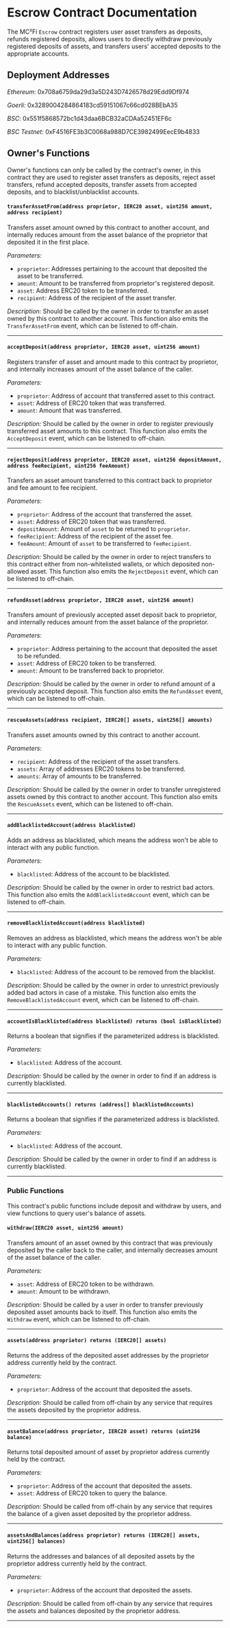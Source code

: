 # Escrow Contract Documentation

The MC²Fi `Escrow` contract registers user asset transfers as deposits, refunds registered deposits, allows users to directly withdraw previously registered deposits of assets, and transfers users' accepted deposits to the appropriate accounts.

## Deployment Addresses

_Ethereum_:
0x708a6759da29d3a5D243D7426578d29Edd9Df974

_Goerli:_
0x3289004284864183cd59151067c66cd028BEbA35

_BSC_:
0x551f5868572bc1d43daa6BCB32aCDAa52451EF6c

_BSC Testnet_:
0xF4516FE3b3C0068a988D7CE3982499EecE9b4833

## Owner's Functions
Owner's functions can only be called by the contract's owner, in this contract they are used to register asset transfers as deposits, reject asset transfers, refund accepted deposits, transfer assets from accepted deposits, and to blacklist/unblacklist accounts.

#### `transferAssetFrom(address proprietor, IERC20 asset, uint256 amount, address recipient)`

Transfers asset amount owned by this contract to another account, and internally reduces amount from the asset balance of the proprietor that deposited it in the first place.

_Parameters:_
- `proprietor`: Addresses pertaining to the account that deposited the asset to be transferred.
- `amount`: Amount to be transferred from proprietor's registered deposit.
- `asset`: Address ERC20 token to be transferred.
- `recipient`: Address of the recipient of the asset transfer.


_Description:_
Should be called by the owner in order to transfer an asset owned by this contract to another account. This function also emits the `TransferAssetFrom` event, which can be listened to off-chain.

---

#### `acceptDeposit(address proprietor, IERC20 asset, uint256 amount)`

Registers transfer of asset and amount made to this contract by proprietor, and internally increases amount of the asset balance of the caller.

_Parameters:_
- `proprietor`: Address of account that transferred asset to this contract.
- `asset`: Address of ERC20 token that was transferred.
- `amount`: Amount that was transferred.

_Description:_
Should be called by the owner in order to register previously transferred asset amounts to this contract. This function also emits the `AcceptDeposit` event, which can be listened to off-chain.

---

#### `rejectDeposit(address proprietor, IERC20 asset, uint256 depositAmount, address feeRecipient, uint256 feeAmount)`

Transfers an asset amount transferred to this contract back to proprietor and fee amount to fee recipient.

_Parameters:_
- `proprietor`: Address of the account that transferred the asset.
- `asset`: Address of ERC20 token that was transferred.
- `depositAmount`: Amount of `asset` to be returned to `proprietor`.
- `feeRecipient`: Address of the recipient of the asset fee.
- `feeAmount`: Amount of `asset` to be transferred to `feeRecipient`.

_Description:_
Should be called by the owner in order to reject transfers to this contract either from non-whitelisted wallets, or which deposited non-allowed asset. This function also emits the `RejectDeposit` event, which can be listened to off-chain.

---

#### `refundAsset(address proprietor, IERC20 asset, uint256 amount)`

Transfers amount of previously accepted asset deposit back to proprietor, and internally reduces amount from the asset balance of the proprietor.

_Parameters:_
- `proprietor`: Address pertaining to the account that deposited the asset to be refunded.
- `asset`: Address of ERC20 token to be transferred.
- `amount`: Amount to be transferred back to proprietor.

_Description:_
Should be called by the owner in order to refund amount of a previously accepted deposit. This function also emits the `RefundAsset` event, which can be listened to off-chain.

---

#### `rescueAssets(address recipient, IERC20[] assets, uint256[] amounts)`

Transfers asset amounts owned by this contract to another account.

_Parameters:_
- `recipient`: Address of the recipient of the asset transfers.
- `assets`: Array of addresses ERC20 tokens to be transferred.
- `amounts`: Array of amounts to be transferred.

_Description:_
Should be called by the owner in order to transfer unregistered assets owned by this contract to another account. This function also emits the `RescueAssets` event, which can be listened to off-chain.

---

#### `addBlacklistedAccount(address blacklisted)`

Adds an address as blacklisted, which means the address won't be able to interact with any public function.

_Parameters:_
- `blacklisted`: Address of the account to be blacklisted.

_Description:_
Should be called by the owner in order to restrict bad actors. This function also emits the `AddBlacklistedAccount` event, which can be listened to off-chain.

---

#### `removeBlacklistedAccount(address blacklisted)`

Removes an address as blacklisted, which means the address won't be able to interact with any public function.

_Parameters:_
- `blacklisted`: Address of the account to be removed from the blacklist.

_Description:_
Should be called by the owner in order to unrestrict previously added bad actors in case of a mistake. This function also emits the `RemoveBlacklistedAccount` event, which can be listened to off-chain.

---

#### `accountIsBlacklisted(address blacklisted) returns (bool isBlacklisted)`

Returns a boolean that signifies if the parameterized address is blacklisted.

_Parameters:_
- `blacklisted`: Address of the account.

_Description:_
Should be called by the owner in order to find if an address is currently blacklisted.

---

#### `blacklistedAccounts() returns (address[] blacklistedAccounts)`

Returns a boolean that signifies if the parameterized address is blacklisted.

_Parameters:_
- `blacklisted`: Address of the account.

_Description:_
Should be called by the owner in order to find if an address is currently blacklisted.

---

### Public Functions
This contract's public functions include deposit and withdraw by users, and view functions to query user's balance of assets.

#### `withdraw(IERC20 asset, uint256 amount)`

Transfers amount of an asset owned by this contract that was previously deposited by the caller back to the caller, and internally decreases amount of the asset balance of the caller.

_Parameters:_
- `asset`: Address of ERC20 token to be withdrawn.
- `amount`: Amount to be withdrawn.

_Description:_
Should be called by a user in order to transfer previously deposited asset amounts back to itself. This function also emits the `Withdraw` event, which can be listened to off-chain.

---


#### `assets(address proprietor) returns (IERC20[] assets)`

Returns the address of the deposited asset addresses by the proprietor address currently held by the contract.

_Parameters:_
- `proprietor`: Address of the account that deposited the assets.

_Description:_
Should be called from off-chain by any service that requires the assets deposited by the proprietor address.

---

#### `assetBalance(address proprietor, IERC20 asset) returns (uint256 balance)`

Returns total deposited amount of asset by proprietor address currently held by the contract.

_Parameters:_
- `proprietor`: Address of the account that deposited the assets.
- `asset`: Address of ERC20 token to query the balance.

_Description:_
Should be called from off-chain by any service that requires the balance of a given asset deposited by the proprietor address.

---

#### `assetsAndBalances(address proprietor) returns (IERC20[] assets, uint256[] balances)`

Returns the addresses and balances of all deposited assets by the proprietor address currently held by the contract.

_Parameters:_
- `proprietor`: Address of the account that deposited the assets.

_Description:_
Should be called from off-chain by any service that requires the assets and balances deposited by the proprietor address.

---